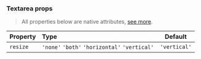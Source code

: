 ### Textarea props

> All properties below are native attributes, [see more](https://developer.mozilla.org/pt-BR/docs/Web/HTML/Element/textarea#atributos).

| Property | Type                                          | Default      |
| :------- | :-------------------------------------------- | ------------ |
| `resize` | `'none'` `'both'` `'horizontal'` `'vertical'` | `'vertical'` |
